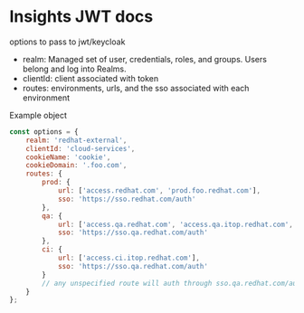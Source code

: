 # Insights JWT docs

options to pass to jwt/keycloak

* realm: Managed set of user, credentials, roles, and groups. Users belong and log into Realms.
* clientId: client associated with token
* routes: environments, urls, and the sso associated with each environment

Example object

``` js
const options = {
    realm: 'redhat-external',
    clientId: 'cloud-services',
    cookieName: 'cookie',
    cookieDomain: '.foo.com',
    routes: {
        prod: {
            url: ['access.redhat.com', 'prod.foo.redhat.com'],
            sso: 'https://sso.redhat.com/auth'
        },
        qa: {
            url: ['access.qa.redhat.com', 'access.qa.itop.redhat.com', 'qa.foo.redhat.com'],
            sso: 'https://sso.qa.redhat.com/auth'
        },
        ci: {
            url: ['access.ci.itop.redhat.com'],
            sso: 'https://sso.qa.redhat.com/auth'
        }
        // any unspecified route will auth through sso.qa.redhat.com/auth
    }
};
```